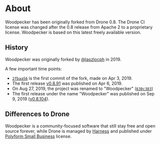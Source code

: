 # About

Woodpecker has been originally forked from Drone 0.8.
The Drone CI license was changed after the 0.8 release from Apache 2 to a proprietary license. Woodpecker is based on this latest freely available version.

## History

Woodpecker was originally forked by [@laszlocph](https://github.com/laszlocph) in 2019.

A few important time points:

- [`2fbaa56`](https://github.com/woodpecker-ci/woodpecker/commit/2fbaa56eee0f4be7a3ca4be03dbd00c1bf5d1274) is the first commit of the fork, made on Apr 3, 2019.
- The first release [v0.8.91](https://github.com/woodpecker-ci/woodpecker/releases/tag/v0.8.91) was published on Apr 6, 2019.
- On Aug 27, 2019, the project was renamed to "Woodpecker" ([`630c383`](https://github.com/woodpecker-ci/woodpecker/commit/630c383181b10c4ec375e500c812c4b76b3c52b8))
- The first release under the name "Woodpecker" was published on Sep 9, 2019 ([v0.8.104](https://github.com/woodpecker-ci/woodpecker/releases/tag/v0.8.104)).

## Differences to Drone

Woodpecker is a community-focused software that still stay free and open source forever, while Drone is managed by [Harness](https://harness.io/) and published under [Polyform Small Business](https://polyformproject.org/licenses/small-business/1.0.0/) license.
